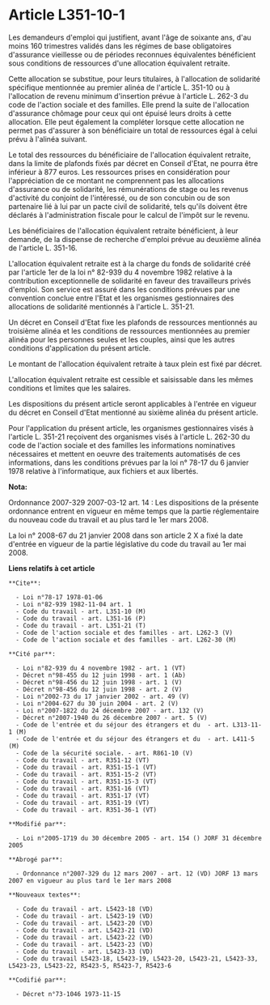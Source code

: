 # Article L351-10-1

Les demandeurs d'emploi qui justifient, avant l'âge de soixante ans, d'au moins 160 trimestres validés dans les régimes de
base obligatoires d'assurance vieillesse ou de périodes reconnues équivalentes bénéficient sous conditions de ressources
d'une allocation équivalent retraite.

Cette allocation se substitue, pour leurs titulaires, à l'allocation de solidarité spécifique mentionnée au premier alinéa de
l'article L. 351-10 ou à l'allocation de revenu minimum d'insertion prévue à l'article L. 262-3 du code de l'action sociale
et des familles. Elle prend la suite de l'allocation d'assurance chômage pour ceux qui ont épuisé leurs droits à cette
allocation. Elle peut également la compléter lorsque cette allocation ne permet pas d'assurer à son bénéficiaire un total de
ressources égal à celui prévu à l'alinéa suivant.

Le total des ressources du bénéficiaire de l'allocation équivalent retraite, dans la limite de plafonds fixés par décret en
Conseil d'Etat, ne pourra être inférieur à 877 euros. Les ressources prises en considération pour l'appréciation de ce
montant ne comprennent pas les allocations d'assurance ou de solidarité, les rémunérations de stage ou les revenus d'activité
du conjoint de l'intéressé, ou de son concubin ou de son partenaire lié à lui par un pacte civil de solidarité, tels qu'ils
doivent être déclarés à l'administration fiscale pour le calcul de l'impôt sur le revenu.

Les bénéficiaires de l'allocation équivalent retraite bénéficient, à leur demande, de la dispense de recherche d'emploi
prévue au deuxième alinéa de l'article L. 351-16.

L'allocation équivalent retraite est à la charge du fonds de solidarité créé par l'article 1er de la loi n° 82-939 du 4
novembre 1982 relative à la contribution exceptionnelle de solidarité en faveur des travailleurs privés d'emploi. Son service
est assuré dans les conditions prévues par une convention conclue entre l'Etat et les organismes gestionnaires des
allocations de solidarité mentionnés à l'article L. 351-21.

Un décret en Conseil d'Etat fixe les plafonds de ressources mentionnés au troisième alinéa et les conditions de ressources
mentionnées au premier alinéa pour les personnes seules et les couples, ainsi que les autres conditions d'application du
présent article.

Le montant de l'allocation équivalent retraite à taux plein est fixé par décret.

L'allocation équivalent retraite est cessible et saisissable dans les mêmes conditions et limites que les salaires.

Les dispositions du présent article seront applicables à l'entrée en vigueur du décret en Conseil d'Etat mentionné au sixième
alinéa du présent article.

Pour l'application du présent article, les organismes gestionnaires visés à l'article L. 351-21 reçoivent des organismes
visés à l'article L. 262-30 du code de l'action sociale et des familles les informations nominatives nécessaires et mettent
en oeuvre des traitements automatisés de ces informations, dans les conditions prévues par la loi n° 78-17 du 6 janvier 1978
relative à l'informatique, aux fichiers et aux libertés.

**Nota:**

Ordonnance 2007-329 2007-03-12 art. 14 : Les dispositions de la présente ordonnance entrent en vigueur en même temps que la
partie réglementaire du nouveau code du travail et au plus tard le 1er mars 2008.

La loi n° 2008-67 du 21 janvier 2008 dans son article 2 X a fixé la date d'entrée en vigueur de la partie législative du code
du travail au 1er mai 2008.

**Liens relatifs à cet article**

	**Cite**:

	  - Loi n°78-17 1978-01-06
	  - Loi n°82-939 1982-11-04 art. 1
	  - Code du travail - art. L351-10 (M)
	  - Code du travail - art. L351-16 (P)
	  - Code du travail - art. L351-21 (T)
	  - Code de l'action sociale et des familles - art. L262-3 (V)
	  - Code de l'action sociale et des familles - art. L262-30 (M)

	**Cité par**:

	  - Loi n°82-939 du 4 novembre 1982 - art. 1 (VT)
	  - Décret n°98-455 du 12 juin 1998 - art. 1 (Ab)
	  - Décret n°98-456 du 12 juin 1998 - art. 1 (V)
	  - Décret n°98-456 du 12 juin 1998 - art. 2 (V)
	  - Loi n°2002-73 du 17 janvier 2002 - art. 49 (V)
	  - Loi n°2004-627 du 30 juin 2004 - art. 2 (V)
	  - Loi n°2007-1822 du 24 décembre 2007 - art. 132 (V)
	  - Décret n°2007-1940 du 26 décembre 2007 - art. 5 (V)
	  - Code de l'entrée et du séjour des étrangers et du  - art. L313-11-1 (M)
	  - Code de l'entrée et du séjour des étrangers et du  - art. L411-5 (M)
	  - Code de la sécurité sociale. - art. R861-10 (V)
	  - Code du travail - art. R351-12 (VT)
	  - Code du travail - art. R351-15-1 (VT)
	  - Code du travail - art. R351-15-2 (VT)
	  - Code du travail - art. R351-15-3 (VT)
	  - Code du travail - art. R351-16 (VT)
	  - Code du travail - art. R351-17 (VT)
	  - Code du travail - art. R351-19 (VT)
	  - Code du travail - art. R351-36-1 (VT)

	**Modifié par**:

	  - Loi n°2005-1719 du 30 décembre 2005 - art. 154 () JORF 31 décembre 2005

	**Abrogé par**:

	  - Ordonnance n°2007-329 du 12 mars 2007 - art. 12 (VD) JORF 13 mars 2007 en vigueur au plus tard le 1er mars 2008

	**Nouveaux textes**:

	  - Code du travail - art. L5423-18 (VD)
	  - Code du travail - art. L5423-19 (VD)
	  - Code du travail - art. L5423-20 (VD)
	  - Code du travail - art. L5423-21 (VD)
	  - Code du travail - art. L5423-22 (VD)
	  - Code du travail - art. L5423-23 (VD)
	  - Code du travail - art. L5423-33 (VD)
	  - Code du travail L5423-18, L5423-19, L5423-20, L5423-21, L5423-33, L5423-23, L5423-22, R5423-5, R5423-7, R5423-6

	**Codifié par**:

	  - Décret n°73-1046 1973-11-15
